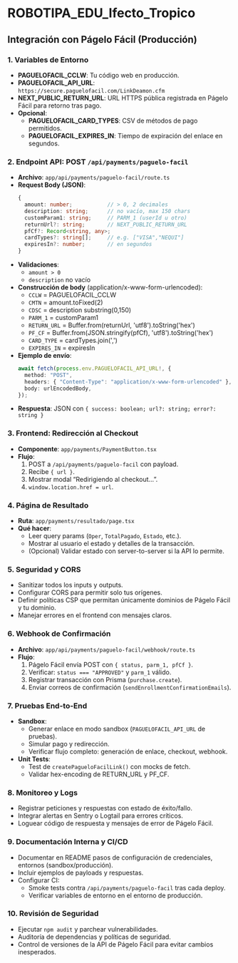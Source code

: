 # ROBOTIPA_EDU_Ifecto_Tropico

## Integración con Págelo Fácil (Producción)

### 1. Variables de Entorno
- **PAGUELOFACIL_CCLW**: Tu código web en producción.
- **PAGUELOFACIL_API_URL**: `https://secure.paguelofacil.com/LinkDeamon.cfm`
- **NEXT_PUBLIC_RETURN_URL**: URL HTTPS pública registrada en Págelo Fácil para retorno tras pago.
- **Opcional**:
  - **PAGUELOFACIL_CARD_TYPES**: CSV de métodos de pago permitidos.
  - **PAGUELOFACIL_EXPIRES_IN**: Tiempo de expiración del enlace en segundos.

### 2. Endpoint API: POST `/api/payments/paguelo-facil`
- **Archivo**: `app/api/payments/paguelo-facil/route.ts`
- **Request Body (JSON)**:
  ```ts
  {
    amount: number;           // > 0, 2 decimales
    description: string;      // no vacío, max 150 chars
    customParam1: string;     // PARM_1 (userId u otro)
    returnUrl?: string;       // NEXT_PUBLIC_RETURN_URL
    pfCf?: Record<string, any>;
    cardTypes?: string[];     // e.g. ["VISA","NEQUI"]
    expiresIn?: number;       // en segundos
  }
  ```
- **Validaciones**:
  - `amount > 0`
  - `description` no vacío
- **Construcción de body** (application/x-www-form-urlencoded):
  - `CCLW` = PAGUELOFACIL_CCLW
  - `CMTN` = amount.toFixed(2)
  - `CDSC` = description substring(0,150)
  - `PARM_1` = customParam1
  - `RETURN_URL` = Buffer.from(returnUrl, 'utf8').toString('hex')
  - `PF_CF` = Buffer.from(JSON.stringify(pfCf), 'utf8').toString('hex')
  - `CARD_TYPE` = cardTypes.join(',')
  - `EXPIRES_IN` = expiresIn
- **Ejemplo de envío**:
  ```ts
  await fetch(process.env.PAGUELOFACIL_API_URL!, {
    method: "POST",
    headers: { "Content-Type": "application/x-www-form-urlencoded" },
    body: urlEncodedBody,
  });
  ```
- **Respuesta**: JSON con `{ success: boolean; url?: string; error?: string }`

### 3. Frontend: Redirección al Checkout
- **Componente**: `app/payments/PaymentButton.tsx`
- **Flujo**:
  1. POST a `/api/payments/paguelo-facil` con payload.
  2. Recibe `{ url }`.
  3. Mostrar modal “Redirigiendo al checkout…”.
  4. `window.location.href = url`.

### 4. Página de Resultado
- **Ruta**: `app/payments/resultado/page.tsx`
- **Qué hacer**:
  - Leer query params (`Oper`, `TotalPagado`, `Estado`, etc.).
  - Mostrar al usuario el estado y detalles de la transacción.
  - (Opcional) Validar estado con server-to-server si la API lo permite.

### 5. Seguridad y CORS
- Sanitizar todos los inputs y outputs.
- Configurar CORS para permitir solo tus orígenes.
- Definir políticas CSP que permitan únicamente dominios de Págelo Fácil y tu dominio.
- Manejar errores en el frontend con mensajes claros.

### 6. Webhook de Confirmación
- **Archivo**: `app/api/payments/paguelo-facil/webhook/route.ts`
- **Flujo**:
  1. Págelo Fácil envía POST con `{ status, parm_1, pfCf }`.
  2. Verificar: `status === "APPROVED"` y `parm_1` válido.
  3. Registrar transacción con Prisma (`purchase.create`).
  4. Enviar correos de confirmación (`sendEnrollmentConfirmationEmails`).

### 7. Pruebas End-to-End
- **Sandbox**:
  - Generar enlace en modo sandbox (`PAGUELOFACIL_API_URL` de pruebas).
  - Simular pago y redirección.
  - Verificar flujo completo: generación de enlace, checkout, webhook.
- **Unit Tests**:
  - Test de `createPagueloFacilLink()` con mocks de fetch.
  - Validar hex-encoding de RETURN_URL y PF_CF.

### 8. Monitoreo y Logs
- Registrar peticiones y respuestas con estado de éxito/fallo.
- Integrar alertas en Sentry o Logtail para errores críticos.
- Loguear código de respuesta y mensajes de error de Págelo Fácil.

### 9. Documentación Interna y CI/CD
- Documentar en README pasos de configuración de credenciales, entornos (sandbox/producción).
- Incluir ejemplos de payloads y respuestas.
- Configurar CI:
  - Smoke tests contra `/api/payments/paguelo-facil` tras cada deploy.
  - Verificar variables de entorno en el entorno de producción.

### 10. Revisión de Seguridad
- Ejecutar `npm audit` y parchear vulnerabilidades.
- Auditoría de dependencias y políticas de seguridad.
- Control de versiones de la API de Págelo Fácil para evitar cambios inesperados.
